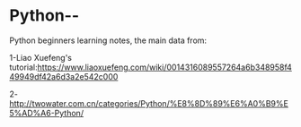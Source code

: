 # Python--
Python beginners learning notes, the main data from: 

1-Liao Xuefeng's tutorial:https://www.liaoxuefeng.com/wiki/0014316089557264a6b348958f449949df42a6d3a2e542c000

2-http://twowater.com.cn/categories/Python/%E8%8D%89%E6%A0%B9%E5%AD%A6-Python/

